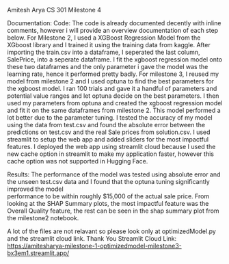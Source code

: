 Amitesh Arya
CS 301
Milestone 4

Documentation:
  Code:
    The code is already documented decently with inline comments, however i will provide an overview documentation of each step below.
    For Milestone 2, I used a XGBoost Regression Model from the XGboost library and I trained it using the training data from kaggle. After importing the train.csv into a     dataframe, I seperated the last column, SalePrice, into a seperate dataframe. I fit the xgboost regression model onto these two dataframes and the only parameter i       gave the model was the learning rate, hence it performed pretty badly.
    For milestone 3, I reused my model from milestone 2 and I used optuna to find the best parameters for the xgboost model. 
    I ran 100 trials and gave it a handful of parameters and potential value ranges and let optuna decide on the best parameters. I then used my parameters from optuna and created the xgboost regression model and fit it on the same dataframes from milestone 2. This model performed a lot better due to the parameter tuning. I tested the accuracy of my model using the data from test.csv and found the absolute error between the predictions on test.csv and the real Sale prices from solution.csv.
    I used streamlit to setup the web app and added sliders for the most impactful features. I deployed the web app using streamlit cloud because I used the new cache option in streamlit to make my application faster, however this cache option was not supported in Hugging Face.
  
  
  Results:
    The performance of the model was tested using absolute error and the unseen test.csv data and I found that the optuna tuning significantly improved the model   
    performance to be within roughly $15,000 of the actual sale price. From looking at the SHAP Summary plots, the most impactful feature was the Overall Quality feature,     the rest can be seen in the shap summary plot from the milestone2 notebook. 


A lot of the files are not relavant so please look only at optimizedModel.py and the streamlit cloud link. Thank You
Streamlit Cloud Link: https://amitesharya-milestone-1-optimizedmodel-milestone3-bx3em1.streamlit.app/
